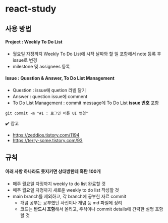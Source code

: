 # react-study 
## 사용 방법
#### Project : Weekly To Do List
- 월요일 자정까지 Weekly To Do List에 시작 날짜와 할 일 포함해서 note 등록 후 issue로 변경
- milestone 및 assignees 등록


#### Issue : Question & Answer, To Do List Management
- Question : issue에 quetion 라벨 달기
- Answer : question issue에 comment
- To Do List Management : commit message에 To Do List **issue 번호** 포함
```shell
git commit -m "#1 : 로그인 버튼 UI 변경"
```

✔️ 참고 
- https://zeddios.tistory.com/1194
- https://terry-some.tistory.com/93

## 규칙
#### 아래 사항 하나라도 못지키면 상대방한테 흑탄 100개 
- 매주 월요일 자정까지 weekly to do list 완료할 것
- 매주 월요일 자정까지 새로운 weekly to do list 작성할 것
- main branch를 제외하고, 각 branch에 공부한 자료 commit 
  + 개념 공부는 공부했던 사진이나 개념 등 md 파일에 정리
  + 코드는 **반드시 포함**해서 올리고, 주석이나 commit details에 간략한 설명 포함할 것
